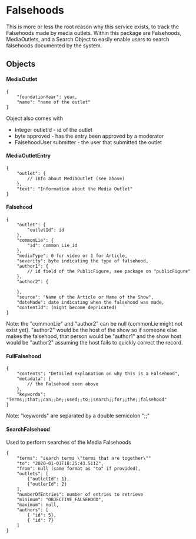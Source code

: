 # Falsehoods

This is more or less the root reason why this service exists, to track the Falsehoods made by media outlets. Within this package are Falsehoods, MediaOutlets, and a Search Object to easily enable users to search falsehoods documented by the system.

## Objects

#### MediaOutlet

```
{
    "foundationYear": year,
    "name": "name of the outlet"
}
```

Object also comes with 

* Integer outletId - id of the outlet
* byte approved - has the entry been approved by a moderator
* FalsehoodUser submitter - the user that submitted the outlet

#### MediaOutletEntry

```
{
    "outlet": {
        // Info about MediaOutlet (see above)
    },
    "text": "Information about the Media Outlet"
}
```

#### Falsehood

```
{
    "outlet": {
        "outletId": id
    },
    "commonLie": {
        "id": common_Lie_id
    },
    "mediaType": 0 for video or 1 for Article,
    "severity": byte indicating the type of falsehood,
    "author1": {
        // id field of the PublicFigure, see package on "publicFigure"
    },
    "author2": {
    
    },
    "source": "Name of the Article or Name of the Show",
    "dateMade": date indicating when the falsehood was made,
    "contentId": (might become depricated)
}
```

Note: the "commonLie" and "author2" can be null (commonLie might not exist yet). "author2" would be the host of the show so if someone else makes the falsehood, that person would be "author1" and the show host would be "author2" assuming the host fails to quickly correct the record.

#### FullFalsehood

```
{
    "contents": "Detailed explanation on why this is a Falsehood",
    "metadata": {
        // the Falsehood seen above
    },
    "keywords": "Terms;;that;;can;;be;;used;;to;;search;;for;;the;;falsehood"
}
```

Note: "keywords" are separated by a double semicolon ";;"

#### SearchFalsehood

Used to perform searches of the Media Falsehoods

```
{
    "terms": "search terms \"terms that are together\""
    "to": "2020-01-01T18:25:43.511Z",
    "from": null (same format as "to" if provided),
    "outlets": [
        {"outletId": 1},
        {"outlerId": 2}
    ],
    "numberOfEntries": number of entries to retrieve
    "minimum": "OBJECTIVE_FALSEHOOD",
    "maximum": null,
    "authors": [
    	{ "id": 5},
    	{ "id": 7}
    ]
}
```